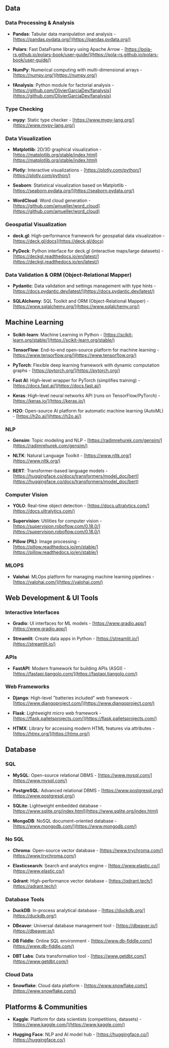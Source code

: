 ## **Data**

### **Data Processing & Analysis**

- **Pandas**: Tabular data manipulation and analysis - [https://pandas.pydata.org/](https://pandas.pydata.org/)

- **Polars**: Fast DataFrame library using Apache Arrow - [https://pola-rs.github.io/polars-book/user-guide/](https://pola-rs.github.io/polars-book/user-guide/)

- **NumPy**: Numerical computing with multi-dimensional arrays - [https://numpy.org/](https://numpy.org/)

- **fAnalysis**: Python module for factorial analysis - [https://github.com/OlivierGarciaDev/fanalysis](https://github.com/OlivierGarciaDev/fanalysis)


### **Type Checking**

- **mypy**: Static type checker - [https://www.mypy-lang.org/](https://www.mypy-lang.org/)


### **Data Visualization**

- **Matplotlib**: 2D/3D graphical visualization - [https://matplotlib.org/stable/index.html](https://matplotlib.org/stable/index.html)

- **Plotly**: Interactive visualizations - [https://plotly.com/python/](https://plotly.com/python/)

- **Seaborn**: Statistical visualization based on Matplotlib - [https://seaborn.pydata.org/](https://seaborn.pydata.org/)

- **WordCloud**: Word cloud generation - [https://github.com/amueller/word_cloud](https://github.com/amueller/word_cloud)


### **Geospatial Visualization**

- **deck.gl**: High-performance framework for geospatial data visualization - [https://deck.gl/docs](https://deck.gl/docs)

- **PyDeck**: Python interface for deck.gl (interactive maps/large datasets) - [https://deckgl.readthedocs.io/en/latest/](https://deckgl.readthedocs.io/en/latest/)


### **Data Validation & ORM (Object-Relational Mapper)**

- **Pydantic**: Data validation and settings management with type hints - [https://docs.pydantic.dev/latest/](https://docs.pydantic.dev/latest/)

- **SQLAlchemy**: SQL Toolkit and ORM (Object-Relational Mapper) - [https://www.sqlalchemy.org/](https://www.sqlalchemy.org/)


## **Machine Learning**

- **Scikit-learn**: Machine Learning in Python - [https://scikit-learn.org/stable/](https://scikit-learn.org/stable/)

- **TensorFlow**: End-to-end open-source platform for machine learning - [https://www.tensorflow.org/](https://www.tensorflow.org/)

- **PyTorch**: Flexible deep learning framework with dynamic computation graphs - [https://pytorch.org/](https://pytorch.org/)

- **Fast AI**: High-level wrapper for PyTorch (simplifies training) - [https://docs.fast.ai/](https://docs.fast.ai/)

- **Keras**: High-level neural networks API (runs on TensorFlow/PyTorch) - [https://keras.io/](https://keras.io/)

- **H2O**: Open-source AI platform for automatic machine learning (AutoML) - [https://h2o.ai/](https://h2o.ai/)


### **NLP**

- **Gensim**: Topic modeling and NLP - [https://radimrehurek.com/gensim/](https://radimrehurek.com/gensim/)

- **NLTK**: Natural Language Toolkit - [https://www.nltk.org/](https://www.nltk.org/)

- **BERT**: Transformer-based language models - [https://huggingface.co/docs/transformers/model_doc/bert](https://huggingface.co/docs/transformers/model_doc/bert)


### **Computer Vision**

- **YOLO**: Real-time object detection - [https://docs.ultralytics.com/](https://docs.ultralytics.com/)

- **Supervision**: Utilities for computer vision - [https://supervision.roboflow.com/0.18.0/](https://supervision.roboflow.com/0.18.0/)

- **Pillow (PIL)**: Image processing - [https://pillow.readthedocs.io/en/stable/](https://pillow.readthedocs.io/en/stable/)


### **MLOPS**

- **Valohai**: MLOps platform for managing machine learning pipelines - [https://valohai.com/](https://valohai.com/)


## **Web Development & UI Tools**

### **Interactive Interfaces**

- **Gradio**: UI interfaces for ML models - [https://www.gradio.app/](https://www.gradio.app/)

- **Streamlit**: Create data apps in Python - [https://streamlit.io/](https://streamlit.io/)


### **APIs**

- **FastAPI**: Modern framework for building APIs (ASGI) - [https://fastapi.tiangolo.com/](https://fastapi.tiangolo.com/)


### **Web Frameworks**

- **Django**: High-level "batteries included" web framework - [https://www.djangoproject.com/](https://www.djangoproject.com/)

- **Flask**: Lightweight micro web framework - [https://flask.palletsprojects.com/](https://flask.palletsprojects.com/)

- **HTMX**: Library for accessing modern HTML features via attributes - [https://htmx.org/](https://htmx.org/)


## **Database**

### **SQL**

- **MySQL**: Open-source relational DBMS - [https://www.mysql.com/](https://www.mysql.com/)

- **PostgreSQL**: Advanced relational DBMS - [https://www.postgresql.org/](https://www.postgresql.org/)

- **SQLite**: Lightweight embedded database - [https://www.sqlite.org/index.html](https://www.sqlite.org/index.html)

- **MongoDB**: NoSQL document-oriented database - [https://www.mongodb.com/](https://www.mongodb.com/)

### **No SQL**

- **Chroma**: Open-source vector database - [https://www.trychroma.com/](https://www.trychroma.com/)

- **Elasticsearch**: Search and analytics engine - [https://www.elastic.co/](https://www.elastic.co/)

- **Qdrant**: High-performance vector database - [https://qdrant.tech/](https://qdrant.tech/)


### **Database Tools**

- **DuckDB**: In-process analytical database - [https://duckdb.org/](https://duckdb.org/)

- **DBeaver**: Universal database management tool - [https://dbeaver.io/](https://dbeaver.io/)

- **DB Fiddle**: Online SQL environment - [https://www.db-fiddle.com/](https://www.db-fiddle.com/)

- **DBT Labs**: Data transformation tool - [https://www.getdbt.com/](https://www.getdbt.com/)


### **Cloud Data**

- **Snowflake**: Cloud data platform - [https://www.snowflake.com/](https://www.snowflake.com/)


## **Platforms & Communities**

- **Kaggle**: Platform for data scientists (competitions, datasets) - [https://www.kaggle.com/](https://www.kaggle.com/)

- **Hugging Face**: NLP and AI model hub - [https://huggingface.co/](https://huggingface.co/)

